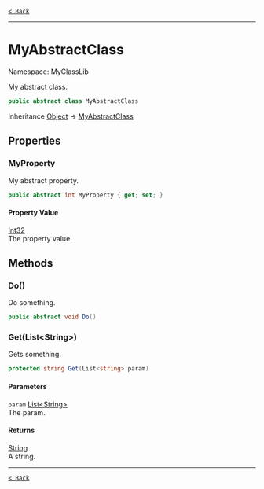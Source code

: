 [`< Back`](./)

---

# MyAbstractClass

Namespace: MyClassLib

My abstract class.

```csharp
public abstract class MyAbstractClass
```

Inheritance [Object](https://docs.microsoft.com/en-us/dotnet/api/system.object) → [MyAbstractClass](./myclasslib.myabstractclass)

## Properties

### **MyProperty**

My abstract property.

```csharp
public abstract int MyProperty { get; set; }
```

#### Property Value

[Int32](https://docs.microsoft.com/en-us/dotnet/api/system.int32)<br>
The property value.

## Methods

### **Do()**

Do something.

```csharp
public abstract void Do()
```

### **Get(List&lt;String&gt;)**

Gets something.

```csharp
protected string Get(List<string> param)
```

#### Parameters

`param` [List&lt;String&gt;](https://docs.microsoft.com/en-us/dotnet/api/system.collections.generic.list-1)<br>
The param.

#### Returns

[String](https://docs.microsoft.com/en-us/dotnet/api/system.string)<br>
A string.

---

[`< Back`](./)
